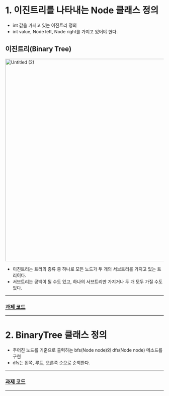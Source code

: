 # 1. 이진트리를 나타내는 Node 클래스 정의

- int 값을 가지고 있는 이진트리 정의
- int value, Node left, Node right를 가지고 있어야 한다.

## 이진트리(Binary Tree)

<img width="642" alt="Untitled (2)" src="https://github.com/NewSainTurtle/CS-study/assets/63511273/ddf8931b-b956-4951-80c3-fd5bb192ecd7">


- 이진트리는 트리의 종류 중 하나로 모든 노드가 두 개의 서브트리를 가지고 있는 트리이다.
- 서브트리는 공백이 될 수도 있고, 하나의 서브트리만 가지거나 두 개 모두 가질 수도 있다.

***
### [과제 코드]()
***


# 2. BinaryTree 클래스 정의

- 주어진 노드를 기준으로 출력하는 bfs(Node node)와 dfs(Node node) 메소드를 구현
- dfs는 왼쪽, 루트, 오른쪽 순으로 순회한다.

***
### [과제 코드]()
***
